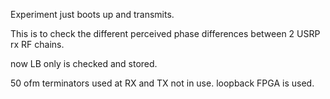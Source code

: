 Experiment just boots up and transmits.

This is to check the different perceived phase differences between 2 USRP rx RF chains.

now LB only is checked and stored.


50 ofm terminators used at RX and TX not in use.
loopback FPGA is used.

